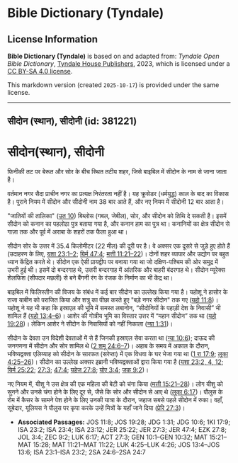 # Bible Dictionary (Tyndale)

## License Information

**Bible Dictionary (Tyndale)** is based on and adapted from: _Tyndale Open Bible Dictionary_, [Tyndale House Publishers](https://tyndaleopenresources.com/), 2023, which is licensed under a [CC BY-SA 4.0 license](https://creativecommons.org/licenses/by-sa/4.0/legalcode.en).

This markdown version (created `2025-10-17`) is provided under the same license.



--------------------------------

## सीदोन (स्थान), सीदोनी (id: 381221)

सीदोन(स्थान), सीदोनी
====================

फिनीकी तट पर बेरूत और सोर के बीच स्थित तटीय शहर, जिसे बाइबिल में सीदोन के नाम से जाना जाता है।

वर्तमान नगर सैदा प्राचीन नगर का प्रत्यक्ष निरंतरता नहीं है। यह क्रूसेडर (धर्मयुद्ध) काल के बाद का विकास है। पुराने नियम में सीदोन और सीदोनी नाम 38 बार आते हैं, और नए नियम में सीदोनी 12 बार आता है।

"जातियों की तालिका" ([उत 10](https://ref.ly/Gen10:1-Gen10:32)) बिब्लोस (गबल, जेबील), सोर, और सीदोन को तिथि दे सकती है। इसमें सीदोन को कनान का पहलोठा पुत्र बताया गया है, और कनान हाम का पुत्र था। कनानियों का क्षेत्र सीदोन से गाज़ा तक और पूर्व में अराबा के शहरों तक फैला हुआ था। 

सीदोन सोर के उत्तर में 35\.4 किलोमीटर (22 मील) की दूरी पर है। वे अक्सर एक दूसरे से जुड़े हुए होते हैं (उदाहरण के लिए, [यशा 23:1–2](https://ref.ly/Isa23:1-Isa23:2); [यिर्म 47:4](https://ref.ly/Jer47:4); [मत्ती 11:21–22](https://ref.ly/Matt11:21-Matt11:22))। दोनों शहर व्यापार और उद्योग पर बहुत ध्यान केंद्रित करते थे। सीदोन एक ऐसी प्रायद्वीप पर बनाया गया था जो दक्षिण\-पश्चिम की ओर समुद्र में उभरी हुई थी। इसमें दो बन्दरगाह थे, उत्तरी बन्दरगाह में आंतरिक और बाहरी बंदरगाह थे। सीदोन म्यूरेक्स शेलफिश (सीपदार मछली) से बने बैंगनी रंग के रंजक के निर्माण का भी केंद्र था।

बाइबिल में फिलिस्तीन की विजय के संबंध में कई बार सीदोन का उल्लेख किया गया है। यहोशू ने हासोर के राजा याबीन को पराजित किया और शत्रु का पीछा करते हुए "बड़े नगर सीदोन" तक गए ([यहो 11:8](https://ref.ly/Josh11:8))। यहोशू ने यह भी कहा कि इस्राएल की भूमि में समस्त लबानोन, “सीदोनियों के पहाड़ी देश के निवासी” भी शामिल हैं ([यहो 13:4–6](https://ref.ly/Josh13:4-Josh13:6))। आशेर की गोत्रीय भूमि का विस्तार उत्तर में “महान सीदोन” तक था ([यहो 19:28](https://ref.ly/Josh19:28))। लेकिन आशेर ने सीदोन के निवासियों को नहीं निकाला ([न्या 1:31](https://ref.ly/Judg1:31))।

सीदोन के देवता उन विदेशी देवताओं में से हैं जिनकी इस्राएल सेवा करता था ([न्या 10:6](https://ref.ly/Judg10:6)); दाऊद की जनगणना में सीदोन और सोर शामिल थे ([2 शमू 24:6–7](https://ref.ly/2Sam24:6-2Sam24:7))। अहाब के समय में अकाल के दौरान, भविष्यद्वक्ता एलिय्याह को सीदोन के सारफत (सरेप्ता) में एक विधवा के घर भेजा गया था ([1 रा 17:9](https://ref.ly/1Kgs17:9); [लूका 4:25–26](https://ref.ly/Luke4:25-Luke4:26))। सीदोन का उल्लेख अक्सर इब्रानी भविष्यद्वक्ताओं द्वारा किया गया है ([यशा 23:2, 4, 12](https://ref.ly/Isa23:2,Isa23:4,Isa23:12); [यिर्म 25:22](https://ref.ly/Jer25:22); [27:3](https://ref.ly/Jer27:3); [47:4](https://ref.ly/Jer47:4); [यहेज 27:8](https://ref.ly/Ezek27:8); [योए 3:4](https://ref.ly/Joel3:4); [जक 9:2](https://ref.ly/Zech9:2))।

नए नियम में, यीशु ने उस क्षेत्र की एक महिला की बेटी को चंगा किया ([मत्ती 15:21–28](https://ref.ly/Matt15:21-Matt15:28))। लोग यीशु को सुनने और उनसे चंगा होने के लिए दूर से, जैसे कि सोर और सीदोन से आए थे ([लूका 6:17](https://ref.ly/Luke6:17))। पौलुस के रोम में कैसर के सामने पेश होने के लिए उनकी यात्रा के दौरान, जहाज सबसे पहले सीदोन में रुका। वहाँ, सूबेदार, यूलियस ने पौलुस पर कृपा करके उन्हें मित्रों के यहाँ जाने दिया ([प्रेरि 27:3](https://ref.ly/Acts27:3))।

* **Associated Passages:** JOS 11:8; JOS 19:28; JDG 1:31; JDG 10:6; 1KI 17:9; ISA 23:2; ISA 23:4; ISA 23:12; JER 25:22; JER 27:3; JER 47:4; EZK 27:8; JOL 3:4; ZEC 9:2; LUK 6:17; ACT 27:3; GEN 10:1–GEN 10:32; MAT 15:21–MAT 15:28; MAT 11:21–MAT 11:22; LUK 4:25–LUK 4:26; JOS 13:4–JOS 13:6; ISA 23:1–ISA 23:2; 2SA 24:6–2SA 24:7

